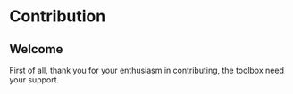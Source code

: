 # Contribution
## Welcome
First of all, thank you for your enthusiasm in contributing, the toolbox need your support.